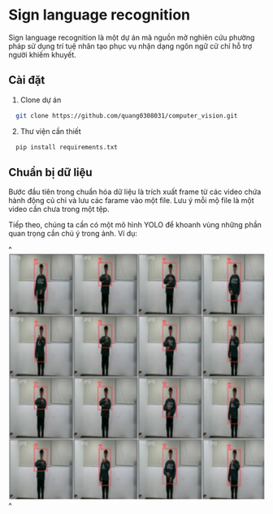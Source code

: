 
# Sign language recognition

Sign language recognition là một dự án mã nguồn mở nghiên cứu phường pháp sử dụng trí tuệ nhân tạo phục vụ nhận dạng ngôn ngữ cử chỉ hỗ trợ người khiếm khuyết.


## Cài đặt

1. Clone dự án

```bash
  git clone https://github.com/quang0308031/computer_vision.git
```
2. Thư viện cần thiết
```bash
  pip install requirements.txt
```

    
## Chuẩn bị dữ liệu
Bước đầu tiên trong chuẩn hóa dữ liệu là trích xuất frame từ các video chứa hành động củ chỉ và lưu các farame vào một file. Lưu ý mỗi mộ file là một video cần chưa trong một tệp.

Tiếp theo, chúng ta cần có một mô hình YOLO để khoanh vùng những phần quan trọng cần chú ý trong ảnh. Ví dụ:

^![Khoan vùng từ điểm thấp nhất của tay đến đỉnh đầu](images/Untitled.png)^